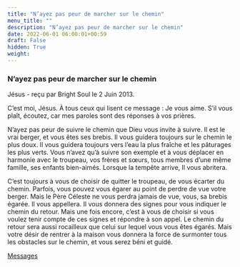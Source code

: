 ```yaml
---
title: "N’ayez pas peur de marcher sur le chemin"
menu_title: ""
description: "N’ayez pas peur de marcher sur le chemin"
date: 2022-06-01 06:00:01+00:59
draft: False
hidden: True
weight:
---
```

### N’ayez pas peur de marcher sur le chemin

Jésus - reçu par Bright Soul le 2 Juin 2013.

C’est moi, Jésus. À tous ceux qui lisent ce message : Je vous aime. S’il vous plaît, écoutez, car mes paroles sont des réponses à vos prières.

N’ayez pas peur de suivre le chemin que Dieu vous invite à suivre. Il est le vrai berger, et vous êtes ses brebis. Il vous guidera toujours sur le chemin le plus doux. Il vous guidera toujours vers l’eau la plus fraîche et les pâturages les plus verts. Vous n’avez qu’à suivre son exemple et à vous déplacer en harmonie avec le troupeau, vos frères et sœurs, tous membres d’une même famille, ses enfants bien-aimés. Lorsque la tempête arrive, Il vous abritera.

C’est toujours à vous de choisir de quitter le troupeau, de vous écarter du chemin. Parfois, vous pouvez vous égarer au point de perdre de vue votre berger. Mais le Père Céleste ne vous perdra jamais de vue, vous, sa brebis égarée. Il vous appellera. Il vous donnera des signes pour vous indiquer le chemin du retour. Mais une fois encore, c’est à vous de choisir si vous voulez tenir compte de ces signes et répondre à son appel. Le chemin du retour sera aussi rocailleux que celui sur lequel vous vous êtes égarés. Mais votre désir de rentrer à la maison vous donnera la force de surmonter tous les obstacles sur le chemin, et vous serez béni et guidé.

[Messages](/fr-contemporary-messages/fr-contemporary-messages-by-date-order/fr-contemporary-messages-2013)
